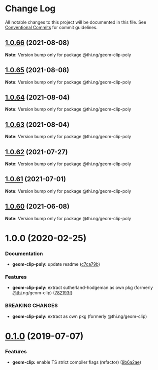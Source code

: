 # Change Log

All notable changes to this project will be documented in this file.
See [Conventional Commits](https://conventionalcommits.org) for commit guidelines.

## [1.0.66](https://github.com/thi-ng/umbrella/compare/@thi.ng/geom-clip-poly@1.0.65...@thi.ng/geom-clip-poly@1.0.66) (2021-08-08)

**Note:** Version bump only for package @thi.ng/geom-clip-poly





## [1.0.65](https://github.com/thi-ng/umbrella/compare/@thi.ng/geom-clip-poly@1.0.64...@thi.ng/geom-clip-poly@1.0.65) (2021-08-08)

**Note:** Version bump only for package @thi.ng/geom-clip-poly





## [1.0.64](https://github.com/thi-ng/umbrella/compare/@thi.ng/geom-clip-poly@1.0.63...@thi.ng/geom-clip-poly@1.0.64) (2021-08-04)

**Note:** Version bump only for package @thi.ng/geom-clip-poly





## [1.0.63](https://github.com/thi-ng/umbrella/compare/@thi.ng/geom-clip-poly@1.0.62...@thi.ng/geom-clip-poly@1.0.63) (2021-08-04)

**Note:** Version bump only for package @thi.ng/geom-clip-poly





## [1.0.62](https://github.com/thi-ng/umbrella/compare/@thi.ng/geom-clip-poly@1.0.61...@thi.ng/geom-clip-poly@1.0.62) (2021-07-27)

**Note:** Version bump only for package @thi.ng/geom-clip-poly





## [1.0.61](https://github.com/thi-ng/umbrella/compare/@thi.ng/geom-clip-poly@1.0.60...@thi.ng/geom-clip-poly@1.0.61) (2021-07-01)

**Note:** Version bump only for package @thi.ng/geom-clip-poly





## [1.0.60](https://github.com/thi-ng/umbrella/compare/@thi.ng/geom-clip-poly@1.0.59...@thi.ng/geom-clip-poly@1.0.60) (2021-06-08)

**Note:** Version bump only for package @thi.ng/geom-clip-poly





# 1.0.0 (2020-02-25)


### Documentation

* **geom-clip-poly:** update readme ([c7ca79b](https://github.com/thi-ng/umbrella/commit/c7ca79b7e5e3d6badca2baa79fef8870ad9f9309))


### Features

* **geom-clip-poly:** extract sutherland-hodgeman as own pkg (formerly [@thi](https://github.com/thi).ng/geom-clip) ([782193f](https://github.com/thi-ng/umbrella/commit/782193f2fc06c18a564d5b983839f55b9143b4f7))


### BREAKING CHANGES

* **geom-clip-poly:** extract as own pkg (formerly @thi.ng/geom-clip)





# [0.1.0](https://github.com/thi-ng/umbrella/compare/@thi.ng/geom-clip@0.0.19...@thi.ng/geom-clip@0.1.0) (2019-07-07)

### Features

* **geom-clip:** enable TS strict compiler flags (refactor) ([9b6a2ae](https://github.com/thi-ng/umbrella/commit/9b6a2ae))
